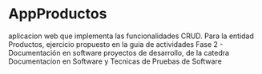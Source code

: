 # AppProductos
aplicacion web que implementa las funcionalidades CRUD. Para la entidad Productos, ejercicio propuesto en la guia de actividades Fase 2 - Documentación en software proyectos de desarrollo, de la catedra Documentacion en Software y Tecnicas de Pruebas de Software
